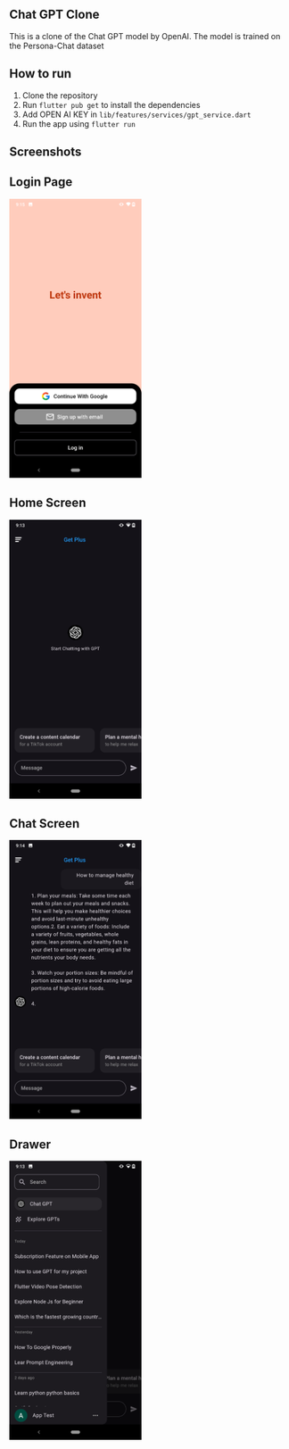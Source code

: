 ## Chat GPT Clone

This is a clone of the Chat GPT model by OpenAI. The model is trained on the Persona-Chat dataset

## How to run

1. Clone the repository
2. Run `flutter pub get` to install the dependencies
3. Add OPEN AI KEY in `lib/features/services/gpt_service.dart`
4. Run the app using `flutter run`

## Screenshots

## Login Page
<img alt="Chat Gpt Login" height="500" src="screenshots/login.png" />

## Home Screen
 <img alt="Chat GPT Home" height="500" src="screenshots/home.png" />

## Chat Screen
<img alt="Chat Gpt Chat Screen" height="500" src="screenshots/chat.png" /> 

## Drawer
<img alt="Chat Gpt Chat Drawer" height="500" src="screenshots/drawer.png" />